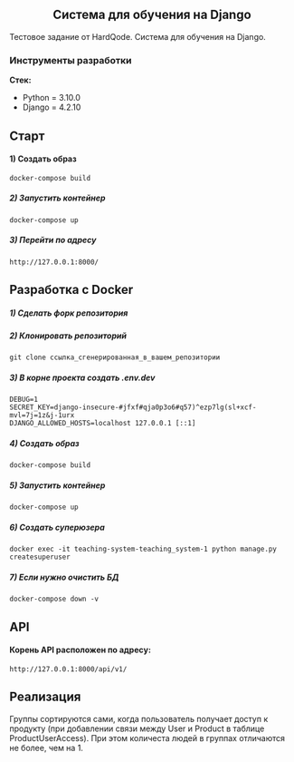 <h2 align="center">Система для обучения на Django</h2>

Тестовое задание от HardQode. Система для обучения на Django.

### Инструменты разработки

**Стек:**
- Python = 3.10.0
- Django = 4.2.10

## Старт

#### 1) Создать образ

    docker-compose build

##### 2) Запустить контейнер

    docker-compose up
    
##### 3) Перейти по адресу

    http://127.0.0.1:8000/

## Разработка с Docker

##### 1) Сделать форк репозитория

##### 2) Клонировать репозиторий

    git clone ссылка_сгенерированная_в_вашем_репозитории

##### 3) В корне проекта создать .env.dev

    DEBUG=1
    SECRET_KEY=django-insecure-#jfxf#qja0p3o6#q57)^ezp7lg(sl+xcf-mvl=7j=1z&j-1urx
    DJANGO_ALLOWED_HOSTS=localhost 127.0.0.1 [::1]
    
##### 4) Создать образ

    docker-compose build

##### 5) Запустить контейнер

    docker-compose up
    
##### 6) Создать суперюзера

    docker exec -it teaching-system-teaching_system-1 python manage.py createsuperuser
                                                        
##### 7) Если нужно очистить БД

    docker-compose down -v

## API

#### Корень API расположен по адреcу:

    http://127.0.0.1:8000/api/v1/

## Реализация

Группы сортируются сами, когда пользователь получает доступ к продукту (при добавлении связи между User и Product в таблице ProductUserAccess). При этом количеста людей в группах отличаются не более, чем на 1.
